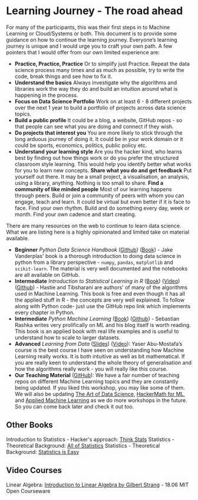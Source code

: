 # Learning Journey - The road ahead

For many of the participants, this was their first steps in to Machine Learning or Cloud/Systems or both. This document is to provide some guidance on how to continue the learning journey. Everyone’s learning journey is unique and I would urge you to craft your own path. A few pointers that I would offer from our own limited experience are:


- **Practice, Practice, Practice** Or to simplify just Practice. Repeat the data science process many times and as much as possible, try to write the code, break things and see how to fix it.
- **Understand the basics** Always investigate why the algorithms and libraries work the way they do and build an intuition around what is happening in the process.
- **Focus on Data Science Portfolio** Work on at least 6 - 8 different projects over the next 1 year to build a portfolio of projects across data science topics.
- **Build a public profile** It could be a blog, a website, GitHub repos - so that people can see what you are doing and connect if they wish.
- **Do projects that interest you**  You are more likely to stick through the long arduous journey of doing it. It could be in your work domain or it could be sports, economics, politics, public policy etc. 
- **Understand your learning style** Are you the hacker kind, who learns best by finding out how things work or do you prefer the structured classroom style learning. This would help you identify better what works for you to learn new concepts.
**Share what you do and get feedback** Put yourself out there. It may be a small project, a visualisation, an analysis, using a library, anything. Nothing is too small to share.
**Find a community of like minded people**  Most of our learning happens through peers. Build or join a community of peers with whom you can engage, teach and learn. It could be virtual but even better if it is face to face.
Find your own rhythm. Build and do something every day, week or month. Find your own cadence and start creating.


There are many resources on the web to continue to learn data science. What we are listing here is a highly opinionated and limited take on material available.


- **Beginner** *Python Data Science Handbook* ([Github](https://github.com/jakevdp/PythonDataScienceHandbook)) ([Book](http://shop.oreilly.com/product/0636920034919.do)) - Jake Vanderplas' book is a thorough introduction to doing data science in python from a library perspective - `numpy`, `pandas`, `matplotlib` and `scikit-learn`. The material is very well documented and the notebooks are all available on GitHub. 
- **Intermediate** *Introduction to Statistical Learning in R* ([Book](http://www-bcf.usc.edu/~gareth/ISL/)) ([Video](https://www.r-bloggers.com/in-depth-introduction-to-machine-learning-in-15-hours-of-expert-videos/)) ([Github](https://github.com/JWarmenhoven/ISLR-python)) - Hastie and Tibsharani are authors' of many of the algorithms used in Machine Learning. This book is free and even though it has all the applied stuff in R - the concepts are very well explained. To follow along with Python code- just use the GitHub repo link which implements every chapter in Python.
- **Intermediate** *Python Machine Learning* ([Book](https://sebastianraschka.com/books.html)) ([Github](https://github.com/rasbt/python-machine-learning-book)) - Sebastian Rashka writes very prolifically on ML and his blog itself is worth reading. This book is an applied book with real life examples and is useful to understand how to scale to larger datasets.
- **Advanced** *Learning from Data* ([Slides](http://work.caltech.edu/telecourse.html)) ([Video](https://www.youtube.com/playlist?list=PLCA2C1469EA777F9A)): Yaser Abu-Mostafa’s course is the best course I have seen on understanding how Machine Learning really works. It is both intuitive as well as bit mathematical. If you are really keen to understand the whole theory of generalisation and how the algorithms really work - you will really like this course. 
- **Our Teaching Material** ([GitHub](http://github.com/amitkaps/)): We have a fair number of teaching repos on different Machine Learning topics and they are constantly being updated. If you liked this workshop, you may like some of them. We will also be updating [The Art of Data Science](https://github.com/amitkaps/art-data-science),  [HackerMath for ML](https://github.com/amitkaps/hackermath), and [Applied Machine Learning](https://github.com/amitkaps/applied-machine-learning) as we do more workshops in the future. So you can come back later and check it out too.


## Other Books

Introduction to Statistics - Hacker's approach: [Think Stats](http://greenteapress.com/thinkstats2/)
Statistics - Theoretical Background: [All of Statistics](http://www.stat.cmu.edu/~larry/all-of-statistics/)
Statistics - Theoretical Background: [Statistics is Easy](http://www.amazon.com/Statistics-Edition-Synthesis-Lectures-Mathematics/dp/160845570X)


## Video Courses
Linear Algebra: [Introduction to Linear Algebra by Gilbert Strang](http://ocw.mit.edu/courses/mathematics/18-06-linear-algebra-spring-2010/video-lectures/) - 18.06 MIT Open Courseware








